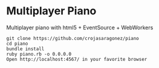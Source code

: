 # Multiplayer Piano

Multiplayer piano with html5 + EventSource + WebWorkers

    git clone https://github.com/crojasaragonez/piano
    cd piano
    bundle install
    ruby piano.rb -o 0.0.0.0
    Open http://localhost:4567/ in your favorite browser
